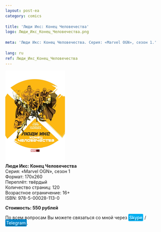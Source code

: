 ```yaml
---
layout: post-ea
category: comics

title: 'Люди Икс: Конец Человечества'
logo: Люди_Икс_Конец_Человечества.png

meta: 'Люди Икс: Конец Человечества. Серия: «Marvel OGN», сезон 1.'

lang: ru
ref: Люди_Икс_Конец_Человечества
---
```


<a data-fancybox="gallery" href="/img/comics/Люди_Икс_Конец_Человечества.png"><img src="/img/comics/Люди_Икс_Конец_Человечества.png" alt=""></a>  
**Люди Икс: Конец Человечества**  
Серия: «Marvel OGN», сезон 1  
Формат: 170х260  
Переплёт: твёрдый  
Количество страниц: 120  
Возрастное ограничение: 16+  
ISBN: 978-5-00028-113-0

**Стоимость: 550 рублей**

По всем вопросам Вы можете связаться со мной через <a href="skype:chutkoy89?call" target="_blank"><span style="background-color:#00aff0; color:white; padding:3px; border-radius: 3px">Skype</span></a> / <a href="https://t.me/chutkoy" target="_blank"><span style="background-color:#0088cc; color:white; padding:3px; border-radius: 3px">Telegram</span></a>.
